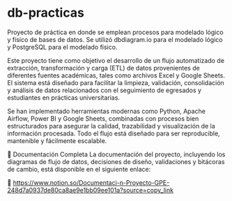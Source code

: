 # db-practicas
Proyecto de práctica en donde se emplean procesos para modelado lógico y físico de bases de datos. Se utilizó dbdiagram.io para el modelado lógico y PostgreSQL para el modelado físico.

Este proyecto tiene como objetivo el desarrollo de un flujo automatizado de extracción, transformación y carga (ETL) de datos provenientes de diferentes fuentes académicas, tales como archivos Excel y Google Sheets. El sistema está diseñado para facilitar la limpieza, validación, consolidación y análisis de datos relacionados con el seguimiento de egresados y estudiantes en prácticas universitarias.

Se han implementado herramientas modernas como Python, Apache Airflow, Power BI y Google Sheets, combinadas con procesos bien estructurados para asegurar la calidad, trazabilidad y visualización de la información procesada. Todo el flujo está diseñado para ser reproducible, mantenible y fácilmente escalable.

📄 Documentación Completa
La documentación del proyecto, incluyendo los diagramas de flujo de datos, decisiones de diseño, validaciones y bitácoras de cambio, está disponible en el siguiente enlace:

🔗 https://www.notion.so/Documentaci-n-Proyecto-GPE-248d7a0937de80ca8ae9e1bb09ee101a?source=copy_link
